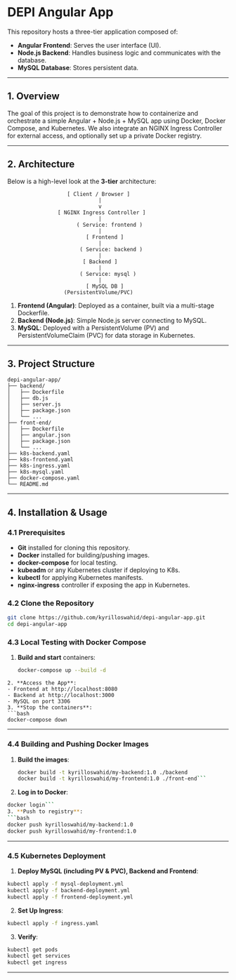 # DEPI Angular App

This repository hosts a three-tier application composed of:

- **Angular Frontend**: Serves the user interface (UI).  
- **Node.js Backend**: Handles business logic and communicates with the database.  
- **MySQL Database**: Stores persistent data.

---

## 1. Overview

The goal of this project is to demonstrate how to containerize and orchestrate a simple Angular + Node.js + MySQL app using Docker, Docker Compose, and Kubernetes. We also integrate an NGINX Ingress Controller for external access, and optionally set up a private Docker registry.

---

## 2. Architecture

Below is a high-level look at the **3-tier** architecture:


                       [ Client / Browser ]
                                 |
                                 v
                    [ NGINX Ingress Controller ]
                                 |
                          ( Service: frontend )
                                 |
                             [ Frontend ]
                                 |
                           ( Service: backend )
                                 |
                            [ Backend ]
                                 |
                           ( Service: mysql )
                                 |
                             [ MySQL DB ]
                      (PersistentVolume/PVC)


1. **Frontend (Angular)**: Deployed as a container, built via a multi-stage Dockerfile.  
2. **Backend (Node.js)**: Simple Node.js server connecting to MySQL.  
3. **MySQL**: Deployed with a PersistentVolume (PV) and PersistentVolumeClaim (PVC) for data storage in Kubernetes.

---

## 3. Project Structure

```plaintext
depi-angular-app/
├── backend/
│   ├── Dockerfile
│   ├── db.js
│   ├── server.js
│   ├── package.json
│   └── ...
├── front-end/
│   ├── Dockerfile
│   ├── angular.json
│   ├── package.json
│   └── ...
├── k8s-backend.yaml
├── k8s-frontend.yaml
├── k8s-ingress.yaml
├── k8s-mysql.yaml
├── docker-compose.yaml
└── README.md
```

---

## 4. Installation & Usage

### 4.1 Prerequisites
- **Git** installed for cloning this repository.  
- **Docker** installed for building/pushing images.  
- **docker-compose** for local testing.  
- **kubeadm** or any Kubernetes cluster if deploying to K8s.  
- **kubectl** for applying Kubernetes manifests.  
- **nginx-ingress** controller if exposing the app in Kubernetes.

### 4.2 Clone the Repository
```bash
git clone https://github.com/kyrilloswahid/depi-angular-app.git
cd depi-angular-app
```

### 4.3 Local Testing with Docker Compose

1. **Build and start** containers:
   ```bash
   docker-compose up --build -d
```
2. **Access the App**:
- Frontend at http://localhost:8080
- Backend at http://localhost:3000
- MySQL on port 3306
3. **Stop the containers**:
```bash
docker-compose down
```
---

### 4.4 Building and Pushing Docker Images

1. **Build the images**:
   ```bash
   docker build -t kyrilloswahid/my-backend:1.0 ./backend
   docker build -t kyrilloswahid/my-frontend:1.0 ./front-end```
2. **Log in to Docker**:
```bash
docker login```
3. **Push to registry**:
```bash
docker push kyrilloswahid/my-backend:1.0
docker push kyrilloswahid/my-frontend:1.0
```

---

### 4.5 Kubernetes Deployment

1. **Deploy MySQL (including PV & PVC), Backend and Frontend**:
```bash
kubectl apply -f mysql-deployment.yml
kubectl apply -f backend-deployment.yml
kubectl apply -f frontend-deployment.yml
```
2. **Set Up Ingress**:
```bash
kubectl apply -f ingress.yaml
```
3. **Verify**:
```bash
kubectl get pods
kubectl get services
kubectl get ingress
```
---
